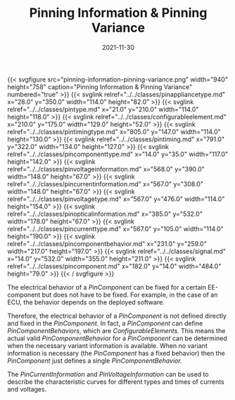 ﻿---
title: Pinning Information & Pinning Variance
toc: false
type: specs
layout: diagram
date: "2021-11-30"
draft: false
specification: VEC
version: 2.0.0-rc1
documentType: "Recommendation"
elementType: Diagram
classes:
  - PinApplianceType
  - PinType
  - ConfigurableElement
  - PinTimingType
  - PinTiming
  - PinComponentType
  - PinVoltageInformation
  - PinCurrentInformation
  - PinVoltageType
  - PinOpticalInformation
  - PinCurrentType
  - PinComponentBehavior
  - Signal
  - PinComponent
menu:
  VEC-2.0.0-rc1:    
    parent: ee-components
    identifier: ee-components/pinning-information-pinning-variance
    weight: 1006005 

# Prev/next pager order (if `docs_section_pager` enabled in `params.toml`)
weight: 1006005
---
{{< svgfigure src="pinning-information-pinning-variance.png" width="940" height="758" caption="Pinning Information & Pinning Variance" numbered="true" >}}
  {{< svglink relref="../../classes/pinappliancetype.md" x="28.0" y="350.0" width="114.0" height="82.0" >}}
  {{< svglink relref="../../classes/pintype.md" x="21.0" y="210.0" width="114.0" height="118.0" >}}
  {{< svglink relref="../../classes/configurableelement.md" x="210.0" y="175.0" width="129.0" height="52.0" >}}
  {{< svglink relref="../../classes/pintimingtype.md" x="805.0" y="147.0" width="114.0" height="130.0" >}}
  {{< svglink relref="../../classes/pintiming.md" x="791.0" y="322.0" width="134.0" height="127.0" >}}
  {{< svglink relref="../../classes/pincomponenttype.md" x="14.0" y="35.0" width="117.0" height="142.0" >}}
  {{< svglink relref="../../classes/pinvoltageinformation.md" x="568.0" y="390.0" width="148.0" height="67.0" >}}
  {{< svglink relref="../../classes/pincurrentinformation.md" x="567.0" y="308.0" width="148.0" height="67.0" >}}
  {{< svglink relref="../../classes/pinvoltagetype.md" x="567.0" y="476.0" width="114.0" height="154.0" >}}
  {{< svglink relref="../../classes/pinopticalinformation.md" x="385.0" y="532.0" width="178.0" height="67.0" >}}
  {{< svglink relref="../../classes/pincurrenttype.md" x="567.0" y="105.0" width="114.0" height="190.0" >}}
  {{< svglink relref="../../classes/pincomponentbehavior.md" x="231.0" y="259.0" width="217.0" height="197.0" >}}
  {{< svglink relref="../../classes/signal.md" x="14.0" y="532.0" width="355.0" height="211.0" >}}
  {{< svglink relref="../../classes/pincomponent.md" x="182.0" y="14.0" width="484.0" height="79.0" >}}
{{< / svgfigure >}}
<p> The electrical behavior of a <i>PinComponent</i> can be fixed for a certain EE-component but does not have to be fixed. For example, in the case of an ECU, the behavior depends on the deployed software.      </p>      <p> Therefore, the electrical behavior of a <i>PinComponent </i>is not defined directly and fixed in the <i>PinComponent</i>. In fact, a <i>PinComponent</i> can define <i>PinComponentBehaviors</i>, which are <i>ConfigurableElements.</i> This means the actual valid <i>PinComponentBehavior</i> for a <i>PinComponent</i> can be determined when the necessary variant information is available. When no variant information is necessary (the <i>PinComponent</i> has a fixed behavior) then the <i>PinComponent</i> just defines a single <i>PinComponentBehavior.</i>      </p>      <p> The <i>PinCurrentInformation</i> and <i>PinVoltageInformation</i> can be used to describe the characteristic curves for different types and times of currents and voltages.      </p>